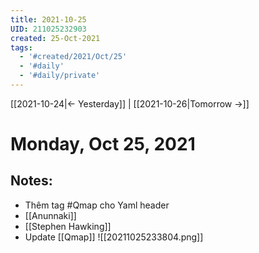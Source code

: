 ```yaml
---
title: 2021-10-25
UID: 211025232903
created: 25-Oct-2021
tags:
  - '#created/2021/Oct/25'
  - '#daily'
  - '#daily/private'
---
```

[[2021-10-24|<- Yesterday]] | [[2021-10-26|Tomorrow ->]]
# Monday, Oct 25, 2021

## Notes:
- Thêm tag #Qmap cho Yaml header
- [[Anunnaki]]
- [[Stephen Hawking]]
- Update [[Qmap]]
	![[20211025233804.png]]
